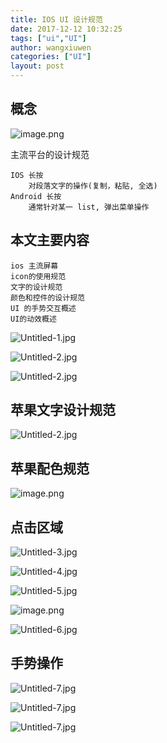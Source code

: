 ```yaml
---
title: IOS UI 设计规范
date: 2017-12-12 10:32:25
tags: ["ui","UI"]
author: wangxiuwen
categories: ["UI"]
layout: post
---
```


## 概念

![image.png](/images/f7b2e91643ce92b0449c0a757681d244.png)

主流平台的设计规范

	IOS 长按
		对段落文字的操作(复制，粘贴, 全选)
	Android 长按
		通常针对某一 list, 弹出菜单操作	

## 本文主要内容

	ios 主流屏幕
	icon的使用规范
	文字的设计规范
	颜色和控件的设计规范
	UI 的手势交互概述
	UI的动效概述

![Untitled-1.jpg](/images/323547e39be9dfac9100d147edbc3db0.jpg)

![Untitled-2.jpg](/images/9f5eef49e0360636dc9f520ffe6aefe9.jpg)

![Untitled-2.jpg](/images/bef5599aa82688b12eb8f48f62e72bb4.jpg)

## 苹果文字设计规范

![Untitled-2.jpg](/images/60bff5f97f29ee004c74cf1b637fcf46.jpg)

## 苹果配色规范

![image.png](/images/d7575260c3747efd84a4275af5e985c4.png)

## 点击区域

![Untitled-3.jpg](/images/a9c8aa09b44caae5f22553f53ee3b80d.jpg)

![Untitled-4.jpg](/images/9392ddcde51bb8595e2278e47ff7c5c9.jpg)

![Untitled-5.jpg](/images/2b818a6337cce7ac37d10fb98fe2b5cf.jpg)

![image.png](/images/3dcbbe3713f52bfcb9998dc2983419b3.png)

![Untitled-6.jpg](/images/f6f6bda862d207f202e53dc813c92d38.jpg)


## 手势操作

![Untitled-7.jpg](/images/cea2b0a3f34d939de596197239397bcd.jpg)

![Untitled-7.jpg](/images/05d1406aa2afab3fb9876920f8805862.jpg)


![Untitled-7.jpg](/images/f7f9b6a60b449d5a95cdb814362182db.jpg)